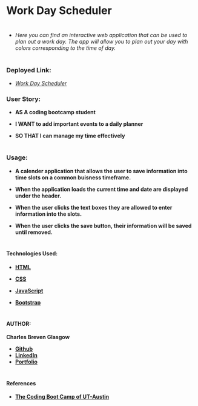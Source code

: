 # **Work Day Scheduler**

#

- *Here you can find an interactive web application that can be used to plan out a work day. The app will allow you to plan out your day with colors corresponding to the time of day.*

#
### **Deployed Link:**

- *[Work Day Scheduler](https://brevenn.github.io/work-day-scheduler/)*

### **User Story:**
- **AS A coding bootcamp student**

- **I WANT to add important events to a daily planner**

- **SO THAT I can manage my time effectively**

#
### **Usage:** 

- **A calender application that allows the user to save information into time slots on a common buisness timeframe.**

- **When the application loads the current time and date are displayed under the header.**

- **When the user clicks the text boxes they are allowed to enter information into the slots.**

- **When the user clicks the save button, their information will be saved until removed.**

#
#### **Technologies Used:**

- **[HTML](https://html.com/)**

- **[CSS](https://www.w3schools.com/css/default.asp)**

- **[JavaScript](https://www.javascript.com/)**

- **[Bootstrap](https://getbootstrap.com/)**

#
#### **AUTHOR:** 

**Charles Breven Glasgow** 

- **[Github](https://github.com/Brevenn)**
- **[LinkedIn](https://www.linkedin.com/in/charles-glasgow-7b07a41a3/)**
- **[Portfolio](https://brevenn.github.io/Portfolio-Full-Stack/)**

#
#### **References**

- **[The Coding Boot Camp of UT-Austin](https://techbootcamps.utexas.edu/coding/)**
